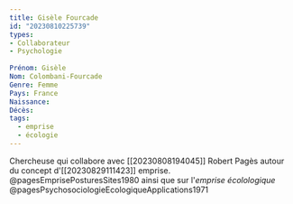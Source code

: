 ```yaml
---
title: Gisèle Fourcade 
id: "20230810225739"
types:
- Collaborateur
- Psychologie
  
Prénom: Gisèle
Nom: Colombani-Fourcade
Genre: Femme
Pays: France
Naissance: 
Décès: 
tags:
  - emprise
  - écologie
---
```


Chercheuse qui collabore avec [[20230808194045]] Robert Pagès autour du concept  d'[[20230829111423]] emprise. @pagesEmprisePosturesSites1980 ainsi que sur l'*emprise écolologique* @pagesPsychosociologieEcologiqueApplications1971
